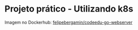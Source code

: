 # Projeto prático - Utilizando k8s

Imagem no Dockerhub: [felipebergamin/codeedu-go-webserver](https://hub.docker.com/repository/docker/felipebergamin/codeedu-go-webserver)
